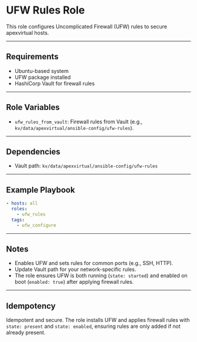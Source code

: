 # UFW Rules Role

This role configures Uncomplicated Firewall (UFW) rules to secure apexvirtual hosts.

---

## Requirements
- Ubuntu-based system
- UFW package installed
- HashiCorp Vault for firewall rules

---

## Role Variables
- `ufw_rules_from_vault`: Firewall rules from Vault (e.g., `kv/data/apexvirtual/ansible-config/ufw-rules`).

---

## Dependencies
- Vault path: `kv/data/apexvirtual/ansible-config/ufw-rules`

---

## Example Playbook
```yaml
- hosts: all
  roles:
    - ufw_rules
  tags:
    - ufw_configure
```

---

## Notes
- Enables UFW and sets rules for common ports (e.g., SSH, HTTP).
- Update Vault path for your network-specific rules.
- The role ensures UFW is both running (`state: started`) and enabled on boot (`enabled: true`) after applying firewall rules.

---

## Idempotency
Idempotent and secure. The role installs UFW and applies firewall rules with `state: present` and `state: enabled`, ensuring rules are only added if not already present.
